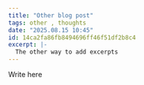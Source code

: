 ```yaml
---
title: "Other blog post"
tags: other , thoughts
date: "2025.08.15 10:45"
id: 14ca2fa86fb8494696ff46f51df2b8c4
excerpt: |-
  The other way to add excerpts
---
```


Write here
